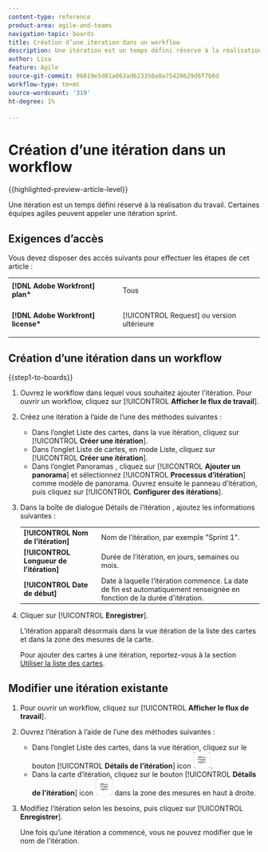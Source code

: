 ```yaml
---
content-type: reference
product-area: agile-and-teams
navigation-topic: boards
title: Création d’une itération dans un workflow
description: Une itération est un temps défini réservé à la réalisation du travail. Certaines équipes agiles peuvent appeler une itération sprint.
author: Lisa
feature: Agile
source-git-commit: 96819e5d81a063ad623350a0a75428629d6f7b6d
workflow-type: tm+mt
source-wordcount: '319'
ht-degree: 1%

---
```


# Création d’une itération dans un workflow

{{highlighted-preview-article-level}}

Une itération est un temps défini réservé à la réalisation du travail. Certaines équipes agiles peuvent appeler une itération sprint.

## Exigences d’accès

Vous devez disposer des accès suivants pour effectuer les étapes de cet article :

<table style="table-layout:auto"> 
 <col> 
 </col> 
 <col> 
 </col> 
 <tbody> 
  <tr> 
   <td role="rowheader"><strong>[!DNL Adobe Workfront] plan*</strong></td> 
   <td> <p>Tous</p> </td> 
  </tr> 
  <tr> 
   <td role="rowheader"><strong>[!DNL Adobe Workfront] license*</strong></td> 
   <td> <p>[!UICONTROL Request] ou version ultérieure</p> </td> 
  </tr> 
 </tbody> 
</table>

## Création d’une itération dans un workflow

{{step1-to-boards}}

1. Ouvrez le workflow dans lequel vous souhaitez ajouter l’itération. Pour ouvrir un workflow, cliquez sur [!UICONTROL **Afficher le flux de travail**].
1. Créez une itération à l’aide de l’une des méthodes suivantes :

   * Dans l’onglet Liste des cartes, dans la vue itération, cliquez sur [!UICONTROL **Créer une itération**].
   * Dans l’onglet Liste de cartes, en mode Liste, cliquez sur [!UICONTROL **Créer une itération**].
   * Dans l’onglet Panoramas , cliquez sur [!UICONTROL **Ajouter un panorama**] et sélectionnez [!UICONTROL **Processus d’itération**] comme modèle de panorama. Ouvrez ensuite le panneau d’itération, puis cliquez sur [!UICONTROL **Configurer des itérations**].

1. Dans la boîte de dialogue Détails de l’itération , ajoutez les informations suivantes :

   <table style="table-layout:auto"> 
    <tbody> 
     <tr> 
      <td><strong>[!UICONTROL Nom de l’itération]</strong></td> 
      <td>Nom de l’itération, par exemple "Sprint 1".</td> 
     </tr> 
     <tr> 
      <td><strong>[!UICONTROL Longueur de l’itération]</strong></td> 
      <td>Durée de l’itération, en jours, semaines ou mois.</td> 
     </tr>
     <tr> 
      <td><strong>[!UICONTROL Date de début]</strong></td> 
      <td>Date à laquelle l’itération commence. La date de fin est automatiquement renseignée en fonction de la durée d'itération.</td> 
     </tr> 
    </tbody> 
   </table>

1. Cliquer sur [!UICONTROL **Enregistrer**].

   L’itération apparaît désormais dans la vue itération de la liste des cartes et dans la zone des mesures de la carte.

   Pour ajouter des cartes à une itération, reportez-vous à la section [Utiliser la liste des cartes](/help/quicksilver/agile/use-boards-agile-planning-tools/use-card-list.md).

## Modifier une itération existante

1. Pour ouvrir un workflow, cliquez sur [!UICONTROL **Afficher le flux de travail**].
1. Ouvrez l’itération à l’aide de l’une des méthodes suivantes :

   * Dans l’onglet Liste des cartes, dans la vue itération, cliquez sur le bouton [!UICONTROL **Détails de l’itération**] icon ![Détails de l’itération](assets/iteration-details-button.png).
   * Dans la carte d’itération, cliquez sur le bouton [!UICONTROL **Détails de l’itération**] icon ![Détails de l’itération](assets/iteration-details-button.png) dans la zone des mesures en haut à droite.

1. Modifiez l’itération selon les besoins, puis cliquez sur [!UICONTROL **Enregistrer**].

   Une fois qu’une itération a commencé, vous ne pouvez modifier que le nom de l’itération.

